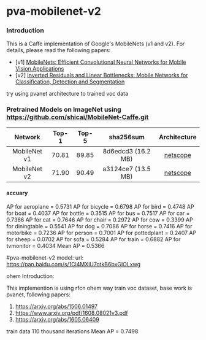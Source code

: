 # pva-mobilenet-v2

### Introduction

This is a Caffe implementation of Google's MobileNets (v1 and v2). For details, please read the following papers:
- [v1] [MobileNets: Efficient Convolutional Neural Networks for Mobile Vision Applications](https://arxiv.org/abs/1704.04861)
- [v2] [Inverted Residuals and Linear Bottlenecks: Mobile Networks for Classification, Detection and Segmentation](https://arxiv.org/abs/1801.04381)

try using pvanet architecture to trained voc data

### Pretrained Models on ImageNet using https://github.com/shicai/MobileNet-Caffe.git

Network|Top-1|Top-5|sha256sum|Architecture
:---:|:---:|:---:|:---:|:---:
MobileNet v1| 70.81| 89.85| 8d6edcd3 (16.2 MB) | [netscope](http://ethereon.github.io/netscope/#/gist/2883d142ae486d4237e50f392f32994e)
MobileNet v2| 71.90| 90.49| a3124ce7 (13.5 MB)| [netscope](http://ethereon.github.io/netscope/#/gist/d01b5b8783b4582a42fe07bd46243986)


#### accuary

AP for aeroplane = 0.5731
AP for bicycle = 0.6798
AP for bird = 0.4748
AP for boat = 0.4037
AP for bottle = 0.3515
AP for bus = 0.7517
AP for car = 0.7366
AP for cat = 0.7646
AP for chair = 0.2972
AP for cow = 0.3399
AP for diningtable = 0.5541
AP for dog = 0.7086
AP for horse = 0.7416
AP for motorbike = 0.7236
AP for person = 0.7001
AP for pottedplant = 0.2407
AP for sheep = 0.0702
AP for sofa = 0.5284
AP for train = 0.6882
AP for tvmonitor = 0.4034
Mean AP = 0.5366


#pva-mobilenet-v2 model:
url: https://pan.baidu.com/s/1Cl4MXiU7otkB6bxGIOLxwg

ohem Introduction:

This implemention is using rfcn ohem way train voc dataset, base work is pvanet, following papers:
1. https://arxiv.org/abs/1506.01497
2. https://www.arxiv.org/pdf/1608.08021v3.pdf
3. https://arxiv.org/abs/1605.06409

train data 110 thousand iterations
Mean AP = 0.7498
